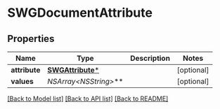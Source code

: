 # SWGDocumentAttribute

## Properties
Name | Type | Description | Notes
------------ | ------------- | ------------- | -------------
**attribute** | [**SWGAttribute***](SWGAttribute.md) |  | [optional] 
**values** | **NSArray&lt;NSString*&gt;*** |  | [optional] 

[[Back to Model list]](../README.md#documentation-for-models) [[Back to API list]](../README.md#documentation-for-api-endpoints) [[Back to README]](../README.md)


